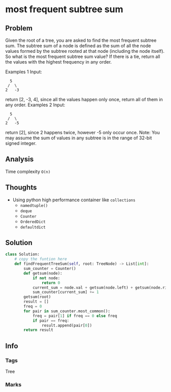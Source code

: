 # most frequent subtree sum

## Problem

Given the root of a tree, you are asked to find the most frequent subtree sum. The subtree sum of a node is defined as the sum of all the node values formed by the subtree rooted at that node \(including the node itself\). So what is the most frequent subtree sum value? If there is a tie, return all the values with the highest frequency in any order.

Examples 1 Input:

```text
  5
 /  \
2   -3
```

return \[2, -3, 4\], since all the values happen only once, return all of them in any order. Examples 2 Input:

```text
  5
 /  \
2   -5
```

return \[2\], since 2 happens twice, however -5 only occur once. Note: You may assume the sum of values in any subtree is in the range of 32-bit signed integer.

## Analysis

Time complexity `O(n)`

## Thoughts

* Using python high performance container like `collections`
  * `namedtuple()`
  * `deque`
  * `Counter`
  * `OrderedDict`
  * `defaultdict`

## Solution

```python
class Solution:
    # copy the funtion here
    def findFrequentTreeSum(self, root: TreeNode) -> List[int]:
        sum_counter = Counter()
        def getsum(node):
            if not node:
                return 0
            current_sum = node.val + getsum(node.left) + getsum(node.right)
            sum_counter[current_sum] += 1
        getsum(root)
        result = []
        freq = 0
        for pair in sum_counter.most_common():
            freq = pair[1] if freq == 0 else freq 
            if pair == freq:
                result.append(pair[0])
        return result
```

## Info

### Tags
Tree

### Marks

